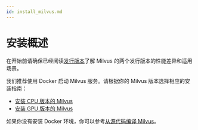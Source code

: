 ```yaml
---
id: install_milvus.md
---
```


# 安装概述

在开始前请确保已经阅读[发行版本](milvus_distributions-cpu.md#)了解 Milvus 的两个发行版本的性能差异和适用场景。

我们推荐使用 Docker 启动 Milvus 服务。请根据你的 Milvus 版本选择相应的安装指南：

- [安装 CPU 版本的 Milvus](milvus_docker-cpu.md)
- [安装 GPU 版本的 Milvus](milvus_docker-gpu.md)


<div class="alert note">
如果你没有安装 Docker 环境，你可以参考<a href="https://github.com/milvus-io/milvus/blob/master/INSTALL.md">从源代码编译 Milvus</a>。
</div>


